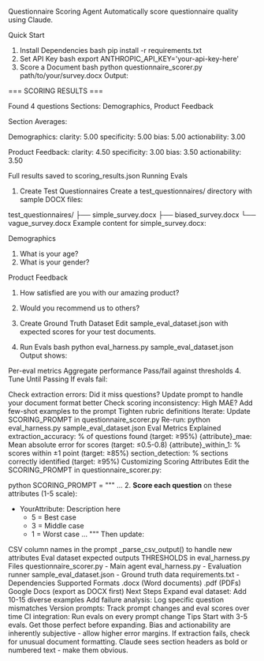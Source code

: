 Questionnaire Scoring Agent
Automatically score questionnaire quality using Claude.

Quick Start
1. Install Dependencies
bash
pip install -r requirements.txt
2. Set API Key
bash
export ANTHROPIC_API_KEY='your-api-key-here'
3. Score a Document
bash
python questionnaire_scorer.py path/to/your/survey.docx
Output:

=== SCORING RESULTS ===

Found 4 questions
Sections: Demographics, Product Feedback

Section Averages:

Demographics:
  clarity: 5.00
  specificity: 5.00
  bias: 5.00
  actionability: 3.00

Product Feedback:
  clarity: 4.50
  specificity: 3.00
  bias: 3.50
  actionability: 3.50

Full results saved to scoring_results.json
Running Evals
1. Create Test Questionnaires
Create a test_questionnaires/ directory with sample DOCX files:

test_questionnaires/
├── simple_survey.docx
├── biased_survey.docx
└── vague_survey.docx
Example content for simple_survey.docx:

Demographics

1. What is your age?
2. What is your gender?

Product Feedback

1. How satisfied are you with our amazing product?
2. Would you recommend us to others?
2. Create Ground Truth Dataset
Edit sample_eval_dataset.json with expected scores for your test documents.

3. Run Evals
bash
python eval_harness.py sample_eval_dataset.json
Output shows:

Per-eval metrics
Aggregate performance
Pass/fail against thresholds
4. Tune Until Passing
If evals fail:

Check extraction errors: Did it miss questions?
Update prompt to handle your document format better
Check scoring inconsistency: High MAE?
Add few-shot examples to the prompt
Tighten rubric definitions
Iterate: Update SCORING_PROMPT in questionnaire_scorer.py
Re-run: python eval_harness.py sample_eval_dataset.json
Eval Metrics Explained
extraction_accuracy: % of questions found (target: ≥95%)
{attribute}_mae: Mean absolute error for scores (target: ≤0.5-0.8)
{attribute}_within_1: % scores within ±1 point (target: ≥85%)
section_detection: % sections correctly identified (target: ≥95%)
Customizing Scoring Attributes
Edit the SCORING_PROMPT in questionnaire_scorer.py:

python
SCORING_PROMPT = """
...
2. **Score each question** on these attributes (1-5 scale):
   - YourAttribute: Description here
     * 5 = Best case
     * 3 = Middle case
     * 1 = Worst case
...
"""
Then update:

CSV column names in the prompt
_parse_csv_output() to handle new attributes
Eval dataset expected outputs
THRESHOLDS in eval_harness.py
Files
questionnaire_scorer.py - Main agent
eval_harness.py - Evaluation runner
sample_eval_dataset.json - Ground truth data
requirements.txt - Dependencies
Supported Formats
.docx (Word documents)
.pdf (PDFs)
Google Docs (export as DOCX first)
Next Steps
Expand eval dataset: Add 10-15 diverse examples
Add failure analysis: Log specific question mismatches
Version prompts: Track prompt changes and eval scores over time
CI integration: Run evals on every prompt change
Tips
Start with 3-5 evals. Get those perfect before expanding.
Bias and actionability are inherently subjective - allow higher error margins.
If extraction fails, check for unusual document formatting.
Claude sees section headers as bold or numbered text - make them obvious.
